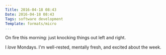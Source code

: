 ```yaml
---
Title: 2016-04-18 08:43
Date: 2016-04-18 08:43
Tags: software development
Template: formats/micro
...
```


On fire this morning: just knocking things out left and right.

I *love* Mondays. I'm well-rested, mentally fresh, and excited about the week.

